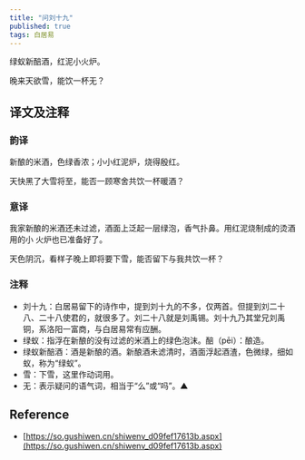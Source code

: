 ```yaml
---
title: "问刘十九"
published: true
tags: 白居易
---
```


绿蚁新醅酒，红泥小火炉。

晚来天欲雪，能饮一杯无？

## 译文及注释

### 韵译

新酿的米酒，色绿香浓；小小红泥炉，烧得殷红。

天快黑了大雪将至，能否一顾寒舍共饮一杯暖酒？

### 意译

我家新酿的米酒还未过滤，酒面上泛起一层绿泡，香气扑鼻。用红泥烧制成的烫酒用的小
火炉也已准备好了。

天色阴沉，看样子晚上即将要下雪，能否留下与我共饮一杯？

### 注释

- 刘十九：白居易留下的诗作中，提到刘十九的不多，仅两首。但提到刘二十八、二十八使君的，就很多了。刘二十八就是刘禹锡。刘十九乃其堂兄刘禹铜，系洛阳一富商，与白居易常有应酬。
- 绿蚁：指浮在新酿的没有过滤的米酒上的绿色泡沫。醅（pēi）：酿造。
- 绿蚁新醅酒：酒是新酿的酒。新酿酒未滤清时，酒面浮起酒渣，色微绿，细如蚁，称为“绿蚁”。
- 雪：下雪，这里作动词用。
- 无：表示疑问的语气词，相当于“么”或“吗”。▲

## Reference

- [https://so.gushiwen.cn/shiwenv_d09fef17613b.aspx](https://so.gushiwen.cn/shiwenv_d09fef17613b.aspx)